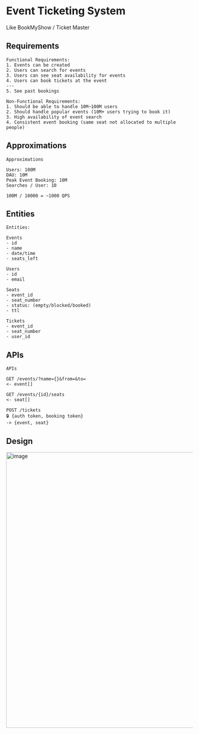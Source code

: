 # Event Ticketing System 
Like BookMyShow / Ticket Master 

## Requirements 

```
Functional Requirements: 
1. Events can be created 
2. Users can search for events 
3. Users can see seat availability for events 
4. Users can book tickets at the event 
--- 
5. See past bookings

Non-Functional Requirements: 
1. Should be able to handle 10M~100M users 
2. Should handle popular events (10M+ users trying to book it)
3. High availability of event search 
4. Consistent event booking (same seat not allocated to multiple people)
```

## Approximations 

```
Approximations 

Users: 100M 
DAU: 10M 
Peak Event Booking: 10M 
Searches / User: 10

100M / 10000 = ~1000 QPS
```

## Entities 

```
Entities: 

Events 
- id
- name 
- date/time
- seats_left

Users 
- id
- email 

Seats 
- event_id
- seat_number 
- status: (empty/blocked/booked)
- ttl 

Tickets 
- event_id
- seat_number
- user_id
```

## APIs

```
APIs 

GET /events/?name={}&from=&to=
<- event[]

GET /events/{id}/seats 
<- seat[]

POST /tickets 
🔒 {auth token, booking token}
-> {event, seat} 
```

## Design 

<img width="742" alt="image" src="https://github.com/user-attachments/assets/d7a19b5c-0ad9-45b5-b1b5-ff4b553ae127">


